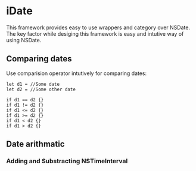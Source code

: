 # iDate
This framework provides easy to use wrappers and category over NSDate. The key factor while desiging this framework is easy and intutive way of using NSDate.

## Comparing dates
Use comparision operator intutively for comparing dates:
```
let d1 = //Some date
let d2 = //Some other date

if d1 == d2 {}
if d1 != d2 {}
if d1 <= d2 {}
if d1 >= d2 {}
if d1 < d2 {}
if d1 > d2 {}
```

## Date arithmatic
### Adding and Substracting NSTimeInterval
